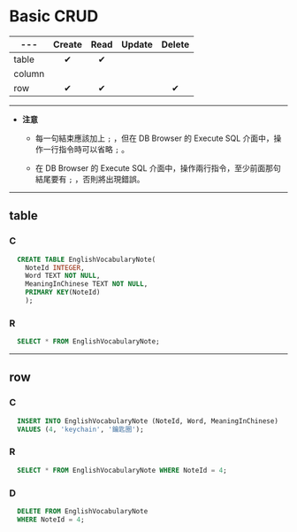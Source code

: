 # Basic CRUD


---|Create|Read|Update|Delete|
---|:---:|:---:|:---:|:---:|
table |✔ |✔   |     |     |
column|  |     |     |     |
row   |✔ |✔   |     |✔   |


---

* **注意**

  * 每一句結束應該加上 `;` ，但在 DB Browser 的 Execute SQL 介面中，操作一行指令時可以省略 `;` 。

  * 在 DB Browser 的 Execute SQL 介面中，操作兩行指令，至少前面那句結尾要有 `;` ，否則將出現錯誤。

---

## table

### C


```sql
  CREATE TABLE EnglishVocabularyNote(
	NoteId INTEGER,
	Word TEXT NOT NULL,
	MeaningInChinese TEXT NOT NULL,
	PRIMARY KEY(NoteId)
    );
```


### R


```sql
  SELECT * FROM EnglishVocabularyNote;
```  


---

## row   

### C


```sql
  INSERT INTO EnglishVocabularyNote (NoteId, Word, MeaningInChinese)
  VALUES (4, 'keychain', '鑰匙圈');
```


### R


```sql
  SELECT * FROM EnglishVocabularyNote WHERE NoteId = 4;
```


### D

```sql
  DELETE FROM EnglishVocabularyNote
  WHERE NoteId = 4;
```
